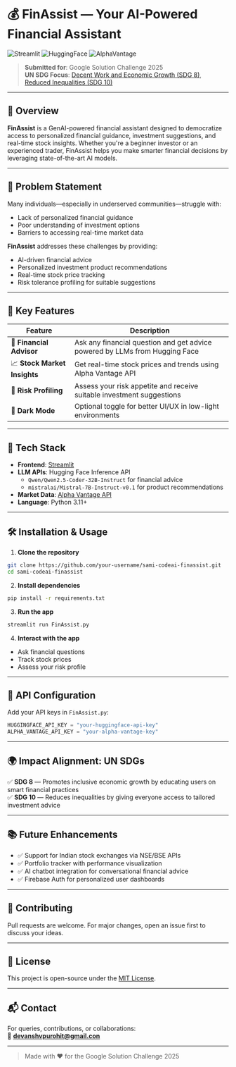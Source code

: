
# 💰 FinAssist — Your AI-Powered Financial Assistant

![Streamlit](https://img.shields.io/badge/Built%20With-Streamlit-orange?style=for-the-badge&logo=streamlit)
![HuggingFace](https://img.shields.io/badge/Powered%20By-HuggingFace-yellow?style=for-the-badge&logo=huggingface)
![AlphaVantage](https://img.shields.io/badge/Stock%20Data-Alpha%20Vantage-blue?style=for-the-badge)

> **Submitted for**: Google Solution Challenge 2025  
> **UN SDG Focus**: [Decent Work and Economic Growth (SDG 8)](https://sdgs.un.org/goals/goal8), [Reduced Inequalities (SDG 10)](https://sdgs.un.org/goals/goal10)

---

## 🌟 Overview

**FinAssist** is a GenAI-powered financial assistant designed to democratize access to personalized financial guidance, investment suggestions, and real-time stock insights. Whether you're a beginner investor or an experienced trader, FinAssist helps you make smarter financial decisions by leveraging state-of-the-art AI models.

---

## 🎯 Problem Statement

Many individuals—especially in underserved communities—struggle with:
- Lack of personalized financial guidance
- Poor understanding of investment options
- Barriers to accessing real-time market data

**FinAssist** addresses these challenges by providing:
- AI-driven financial advice
- Personalized investment product recommendations
- Real-time stock price tracking
- Risk tolerance profiling for suitable suggestions

---

## 🧠 Key Features

| Feature                        | Description                                                                 |
|-------------------------------|-----------------------------------------------------------------------------|
| 📢 **Financial Advisor**       | Ask any financial question and get advice powered by LLMs from Hugging Face |
| 📈 **Stock Market Insights**   | Get real-time stock prices and trends using Alpha Vantage API              |
| 🎯 **Risk Profiling**          | Assess your risk appetite and receive suitable investment suggestions       |
| 🌙 **Dark Mode**               | Optional toggle for better UI/UX in low-light environments                  |

---

## 🚀 Tech Stack

- **Frontend**: [Streamlit](https://streamlit.io/)
- **LLM APIs**: Hugging Face Inference API
  - `Qwen/Qwen2.5-Coder-32B-Instruct` for financial advice
  - `mistralai/Mistral-7B-Instruct-v0.1` for product recommendations
- **Market Data**: [Alpha Vantage API](https://www.alphavantage.co/)
- **Language**: Python 3.11+

---

## 🛠️ Installation & Usage

1. **Clone the repository**
```bash
git clone https://github.com/your-username/sami-codeai-finassist.git
cd sami-codeai-finassist
```

2. **Install dependencies**
```bash
pip install -r requirements.txt
```

3. **Run the app**
```bash
streamlit run FinAssist.py
```

4. **Interact with the app**
- Ask financial questions
- Track stock prices
- Assess your risk profile

---

## 🔐 API Configuration

Add your API keys in `FinAssist.py`:

```python
HUGGINGFACE_API_KEY = "your-huggingface-api-key"
ALPHA_VANTAGE_API_KEY = "your-alpha-vantage-key"
```

---

## 🌍 Impact Alignment: UN SDGs

✅ **SDG 8** — Promotes inclusive economic growth by educating users on smart financial practices  
✅ **SDG 10** — Reduces inequalities by giving everyone access to tailored investment advice

---

## 📚 Future Enhancements

- ✅ Support for Indian stock exchanges via NSE/BSE APIs
- ✅ Portfolio tracker with performance visualization
- ✅ AI chatbot integration for conversational financial advice
- ✅ Firebase Auth for personalized user dashboards

---

## 🤝 Contributing

Pull requests are welcome. For major changes, open an issue first to discuss your ideas.

---

## 📄 License

This project is open-source under the [MIT License](LICENSE).

---

## 📬 Contact

For queries, contributions, or collaborations:  
📧 **devanshvpurohit@gmail.con**  


---

> Made with ❤️ for the Google Solution Challenge 2025
